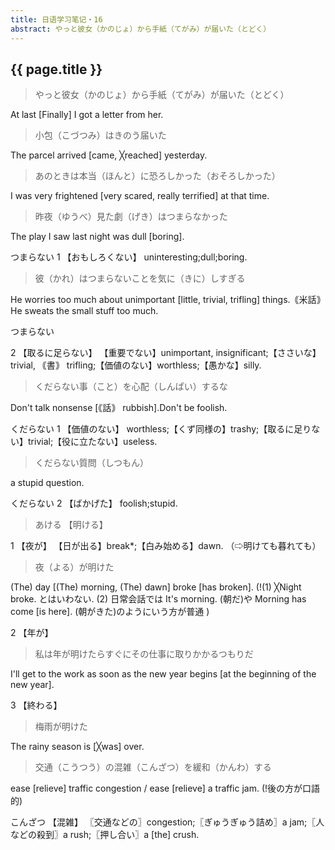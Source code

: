 ```yaml
---
title: 日语学习笔记・16
abstract: やっと彼女（かのじょ）から手紙（てがみ）が届いた（とどく）
---
```


## {{ page.title }}

> やっと彼女（かのじょ）から手紙（てがみ）が届いた（とどく）

At last [Finally] I got a letter from her.

> 小包（こづつみ）はきのう届いた

The parcel arrived [came, ╳reached] yesterday.

> あのときは本当（ほんと）に恐ろしかった（おそろしかった）

I was very frightened [very scared, really terrified] at that time.

> 昨夜（ゆうべ）見た劇（げき）はつまらなかった

The play I saw last night was dull [boring].

つまらない
1 【おもしろくない】
uninteresting;dull;boring.

> 彼（かれ）はつまらないことを気に（きに）しすぎる

He worries too much about unimportant [little, trivial, trifling] things.｟米話｠He sweats the small stuff too much.

つまらない

2 【取るに足らない】
【重要でない】unimportant, insignificant;【ささいな】trivial, ｟書｠ trifling;【価値のない】worthless;【愚かな】silly.

> くだらない事（こと）を心配（しんぱい）するな

Don't talk nonsense [｟話｠ rubbish].Don't be foolish.

くだらない
1 【価値のない】
worthless;【くず同様の】trashy;【取るに足りない】trivial;【役に立たない】useless.

> くだらない質問（しつもん）

a stupid question.

くだらない
2 【ばかげた】
foolish;stupid.

> あける 【明ける】

1 【夜が】
【日が出る】break*;【白み始める】dawn. （⇨明けても暮れても）

> 夜（よる）が明けた

(The) day [(The) morning, (The) dawn] broke [has broken]. (!(1) ╳Night broke. とはいわない. (2) 日常会話では It's morning. (朝だ)や Morning has come [is here]. (朝がきた)のようにいう方が普通 )

2 【年が】

> 私は年が明けたらすぐにその仕事に取りかかるつもりだ

I'll get to the work as soon as the new year begins [at the beginning of the new year].

3 【終わる】

> 梅雨が明けた

The rainy season is [╳was] over.

> 交通（こうつう）の混雑（こんざつ）を緩和（かんわ）する

ease [relieve] traffic congestion / ease [relieve] a traffic jam. (!後の方が口語的)

こんざつ 【混雑】
〖交通などの〗congestion;〖ぎゅうぎゅう詰め〗a jam;〖人などの殺到〗a rush;〖押し合い〗a [the] crush.
